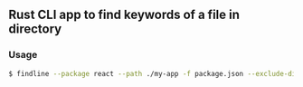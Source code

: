 ## Rust CLI app to find keywords of a file in directory

### Usage

```bash
$ findline --package react --path ./my-app -f package.json --exclude-dir node_modules
```
